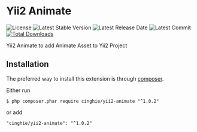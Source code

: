 # Yii2 Animate

![License](https://img.shields.io/packagist/l/cinghie/yii2-animate.svg)
![Latest Stable Version](https://img.shields.io/github/release/cinghie/yii2-animate.svg)
![Latest Release Date](https://img.shields.io/github/release-date/cinghie/yii2-animate.svg)
![Latest Commit](https://img.shields.io/github/last-commit/cinghie/yii2-animate.svg)
[![Total Downloads](https://img.shields.io/packagist/dt/cinghie/yii2-animate.svg)](https://packagist.org/packages/cinghie/yii2-animate)

Yii2 Animate to add Animate Asset to Yii2 Project


## Installation

The preferred way to install this extension is through [composer](http://getcomposer.org/download/).

Either run

```
$ php composer.phar require cinghie/yii2-animate "^1.0.2"
```

or add

```
"cinghie/yii2-animate": "^1.0.2"
```
